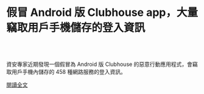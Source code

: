 # 假冒 Android 版 Clubhouse app，大量竊取用戶手機儲存的登入資訊

<!--more-->
<!--89-->
<br><br/>

資安專家近期發現一個假冒為 Android 版 Clubhouse 的惡意行動應用程式，會竊取用戶手機內儲存的 458 種網路服務的登入資訊。

[閱讀全文](https://www.twcert.org.tw/tw/cp-104-4532-16f57-1.html)


